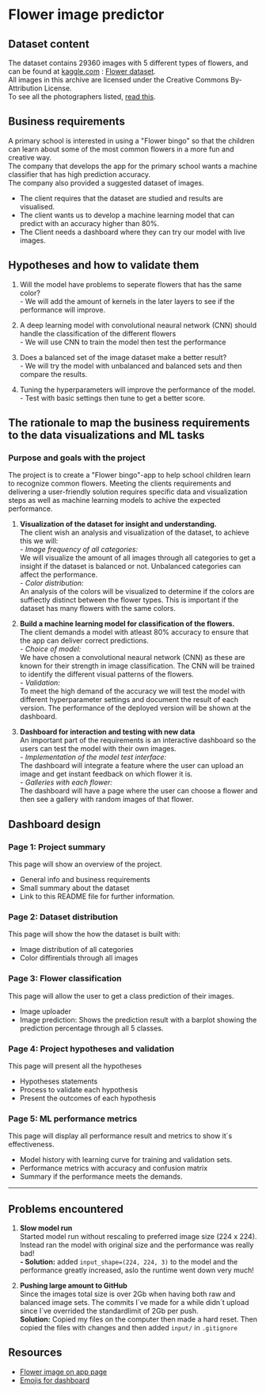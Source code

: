 # Flower image predictor

## Dataset content

The dataset contains 29360 images with 5 different types of flowers, and can be found at [kaggle.com](https://www.kaggle.com/) : [Flower dataset](https://www.kaggle.com/datasets/kurito/).<br>All images in this archive are licensed under the Creative Commons By-Attribution License. <br>To see all the photographers listed, [read this](Image_LICENSE.txt).

## Business requirements

A primary school is interested in using a "Flower bingo" so that the children can learn about some of the most common flowers in a more fun and creative way. <br>The company that develops the app for the primary school wants a machine classifier that has high prediction accuracy.<br> The company also provided a suggested dataset of images.

- The client requires that the dataset are studied and results are visualised.
- The client wants us to develop a machine learning model that can predict with an accuracy higher than 80%.
- The Client needs a dashboard where they can try our model with live images.


## Hypotheses and how to validate them


1. Will the model have problems to seperate flowers that has the same color?<br>- We will add the amount of kernels in the later layers to see if the performance will improve.

2. A deep learning model with convolutional neaural network (CNN) should handle the classification of the different flowers
<br>- We will use CNN to train the model then test the performance

3. Does a balanced set of the image dataset make a better result?
<br>- We will try the model with unbalanced and balanced sets and then compare the results.

4. Tuning the hyperparameters will improve the performance of the model.
<br>- Test with basic settings then tune to get a better score.

## The rationale to map the business requirements to the data visualizations and ML tasks

### Purpose and goals with the project

The project is to create a "Flower bingo"-app to help school children learn to recognize common flowers. Meeting the clients requirements and delivering a user-friendly solution requires specific data and visualization steps as well as machine learning models to achive the expected performance.

1.  **Visualization of the dataset for insight and understanding.**
<br>The client wish an analysis and visualization of the dataset, to achieve this we will:<br>- *Image frequency of all categories:* <br>We will visualize the amount of all images through all categories to get a insight if the dataset is balanced or not. Unbalanced categories can affect the performance.
<br>- *Color distribution:* <br>An analysis of the colors will be visualized to determine if the colors are suffiectly distinct between the flower types. This is important if the dataset has many flowers with the same colors.

2.  **Build a machine learning model for classification of the flowers.**
<br>The client demands a model with atleast 80% accuracy to ensure that the app can deliver correct predictions.<br>- *Choice of model:*<br>
We have chosen a convolutional neaural network (CNN) as these are known for their strength in image classification. The CNN will be trained to identify the different visual patterns of the flowers.<br>- *Validation:*<br>
To meet the high demand of the accuracy we will test the model with different hyperparameter settings and document the result of each version. The performance of the deployed version will be shown at the dashboard.

3. **Dashboard for interaction and testing with new data**
<br>An important part of the requirements is an interactive dashboard so the users can test the model with their own images.<br>- *Implementation of the model test interface:*<br>The dashboard will integrate a feature where the user can upload an image and get instant feedback on which flower it is.<br>- *Galleries with each flower:*<br>The dashboard will have a page where the user can choose a flower and then see a gallery with random images of that flower.


## Dashboard design

### Page 1: Project summary
This page will show an overview of the project.
- General info and business requirements
- Small summary about the dataset
- Link to this README file for further information.

### Page 2: Dataset distribution
This page will show the how the dataset is built with:
- Image distribution of all categories
- Color diffirentials through all images

### Page 3: Flower classification
This page will allow the user to get a class prediction of their images.
- Image uploader
- Image prediction: Shows the prediction result with a barplot showing the prediction percentage through all 5 classes.

### Page 4: Project hypotheses and validation
This page will present all the hypotheses 
- Hypotheses statements
- Process to validate each hypothesis
- Present the outcomes of each hypothesis

### Page 5: ML performance metrics
This page will display all performance result and metrics to show it´s effectiveness.
- Model history with learning curve for training and validation sets.
- Performance metrics with accuracy and confusion matrix
- Summary if the performance meets the demands.

<hr>

## Problems encountered

1. **Slow model run** <br>Started model run without rescaling to preferred image size (224 x 224). Instead ran the model with original size and the performance was really bad!<br>**- Solution:** added `input_shape=(224, 224, 3)` to the model and the performance greatly increased, aslo the runtime went down very much!

2. **Pushing large amount to GitHub**<br> Since the images total size is over 2Gb when having both raw and balanced image sets. The commits I´ve made for a while didn´t upload since I´ve overrided the standardlimit of 2Gb per push.<br>**Solution:** Copied my files on the computer then made a hard reset. Then copied the files with changes and then added `input/` in `.gitignore`

## Resources

- [Flower image on app page](https://unsplash.com/photos/selective-focus-photography-red-and-yellow-petaled-flowers-3NBp815cd5Q)<br>
- [Emojis for dashboard](https://emojipedia.org/)